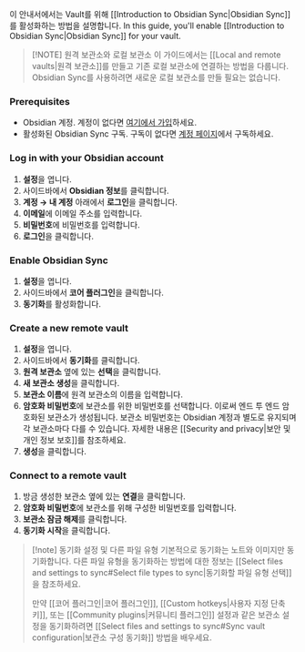 이 안내서에서는 Vault를 위해 [[Introduction to Obsidian Sync|Obsidian Sync]]를 활성화하는 방법을 설명합니다.
In this guide, you'll enable [[Introduction to Obsidian Sync|Obsidian Sync]] for your vault.

> [!NOTE] 원격 보관소와 로컬 보관소
> 이 가이드에서는 [[Local and remote vaults|원격 보관소]]를 만들고 기존 로컬 보관소에 연결하는 방법을 다룹니다. Obsidian Sync를 사용하려면 새로운 로컬 보관소를 만들 필요는 없습니다.

### Prerequisites

- Obsidian 계정. 계정이 없다면 [여기에서 가입](https://obsidian.md/account#mode=signup)하세요.
- 활성화된 Obsidian Sync 구독. 구독이 없다면 [계정 페이지](https://obsidian.md/account)에서 구독하세요.

### Log in with your Obsidian account

1. **설정**을 엽니다.
2. 사이드바에서 **Obsidian 정보**를 클릭합니다.
3. **계정 → 내 계정** 아래에서 **로그인**을 클릭합니다.
4. **이메일**에 이메일 주소를 입력합니다.
5. **비밀번호**에 비밀번호를 입력합니다.
6. **로그인**을 클릭합니다.

### Enable Obsidian Sync

1. **설정**을 엽니다.
2. 사이드바에서 **코어 플러그인**을 클릭합니다.
3. **동기화**를 활성화합니다.

### Create a new remote vault

1. **설정**을 엽니다.
2. 사이드바에서 **동기화**를 클릭합니다.
3. **원격 보관소** 옆에 있는 **선택**을 클릭합니다.
4. **새 보관소 생성**을 클릭합니다.
5. **보관소 이름**에 원격 보관소의 이름을 입력합니다.
6. **암호화 비밀번호**에 보관소를 위한 비밀번호를 선택합니다. 이로써 엔드 투 엔드 암호화된 보관소가 생성됩니다. 보관소 비밀번호는 Obsidian 계정과 별도로 유지되며 각 보관소마다 다를 수 있습니다. 자세한 내용은 [[Security and privacy|보안 및 개인 정보 보호]]를 참조하세요.
7. **생성**을 클릭합니다.

### Connect to a remote vault

1. 방금 생성한 보관소 옆에 있는 **연결**을 클릭합니다.
2. **암호화 비밀번호**에 보관소를 위해 구성한 비밀번호를 입력합니다.
3. **보관소 잠금 해제**를 클릭합니다.
4. **동기화 시작**을 클릭합니다.

> [!note] 동기화 설정 및 다른 파일 유형
> 기본적으로 동기화는 노트와 이미지만 동기화합니다. 다른 파일 유형을 동기화하는 방법에 대한 정보는 [[Select files and settings to sync#Select file types to sync|동기화할 파일 유형 선택]]을 참조하세요.
> 
> 만약 [[코어 플러그인|코어 플러그인]], [[Custom hotkeys|사용자 지정 단축키]], 또는 [[Community plugins|커뮤니티 플러그인]] 설정과 같은 보관소 설정을 동기화하려면 [[Select files and settings to sync#Sync vault configuration|보관소 구성 동기화]] 방법을 배우세요.
